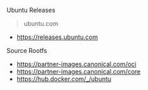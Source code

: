 Ubuntu Releases
> ubuntu.com
- https://releases.ubuntu.com

Source Rootfs
- https://partner-images.canonical.com/oci
- https://partner-images.canonical.com/core
- https://hub.docker.com/_/ubuntu
